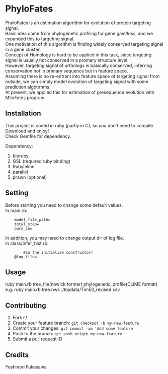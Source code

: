 # PhyloFates
PhyloFates is an estimation algorithm for evolution of protein targeting signal.  
Basic idea came from phylogenetic profiling for gene gain/loss, and we expanded this to targeting signal.  
One motivation of this algorithm is finding widely conserved targeting signal in a gene cluster.  
Concept of Homology is hard to be applied in this task, since targeting signal is usually not conserved in a promary structure level.  
However, targeting signal of orthologs is basically conserved, inferring conservation not in primary sequence but in feature space.  
Assuming there is no re-entrant into feature space of targeting signal from outside, we can simply model evolution of targeting signal with some prediction algotirhms.  
At present, we applied this for estimation of presequence evolution with MitoFates program.  
## Installation
This project is coded in ruby (partly in C), so you don't need to compile.
Download and enjoy!  
Check Gemfile for dependency.

Dependency:  
1. bioruby  
2. GSL (required ruby binding)  
3. RubyInline  
4. parallel  
5. prawn (optional)

## Setting
Before starting you need to change some default values.  
In main.rb:  
```
	model_file_path=  
	total_step=  
	burn_in=  
```
In addition, you may need to change output dir of log file.  
In class/infer_hist.rb:  
```
        #in the initialize constructor)
	@log_file=   
```

## Usage

ruby main.rb tree_file(newick formar) phylogenetic_profile(CLIME format)  
e.g. ruby main.rb tree.nwk ./toydata/Tim50_revised.csv  

## Contributing
1. Fork it!
2. Create your feature branch: `git checkout -b my-new-feature`
3. Commit your changes: `git commit -am 'Add some feature'`
4. Push to the branch: `git push origin my-new-feature`
5. Submit a pull request :D

## Credits
Yoshinori Fukasawa
